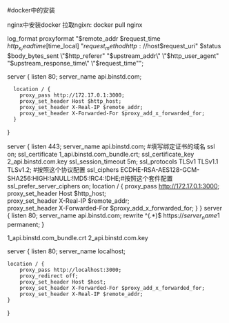 #docker中的安装

nginx中安装docker
拉取ngixn:
docker pull nginx

log_format proxyformat "$remote_addr $request_time $http_x_readtime [$time_local] \"$request_method http://$host$request_uri\" $status $body_bytes_sent \"$http_referer\" \"$upstream_addr\" \"$http_user_agent\" \"$upstream_response_time\" \"$request_time\"";


 server {
      listen 80;
      server_name api.binstd.com;
    
      location / {
        proxy_pass http://172.17.0.1:3000;
        proxy_set_header Host $http_host;                    
        proxy_set_header X-Real-IP $remote_addr;                    
        proxy_set_header X-Forwarded-For $proxy_add_x_forwarded_for; 
      }
  }  

  server {
        listen 443;
        server_name api.binstd.com; #填写绑定证书的域名
        ssl on;
        ssl_certificate 1_api.binstd.com_bundle.crt;
        ssl_certificate_key 2_api.binstd.com.key
        ssl_session_timeout 5m;
        ssl_protocols TLSv1 TLSv1.1 TLSv1.2; #按照这个协议配置
        ssl_ciphers ECDHE-RSA-AES128-GCM-SHA256:HIGH:!aNULL:!MD5:!RC4:!DHE;#按照这个套件配置
        ssl_prefer_server_ciphers on;
         location / {
            proxy_pass http://172.17.0.1:3000;
            proxy_set_header Host $http_host;                    
            proxy_set_header X-Real-IP $remote_addr;                    
            proxy_set_header X-Forwarded-For $proxy_add_x_forwarded_for; 
      }
}
server {
    listen 80;
    server_name api.binstd.com;
    rewrite ^(.*)$ https://${server_name}$1 permanent; 
}


1_api.binstd.com_bundle.crt
2_api.binstd.com.key


<!-- server {
    listen 80;
    server_name  xxl.trc-demo.com;
    rewrite ^(.*)$ https://${server_name}$1 permanent; 
 
} -->

server {
    listen 80;
    server_name localhost;

    location / {
        proxy_pass http://localhost:3000;
        proxy_redirect off;
        proxy_set_header Host $host;
        proxy_set_header X-Forwarded-For $proxy_add_x_forwarded_for;
        proxy_set_header X-Real-IP $remote_addr;
    }
}
